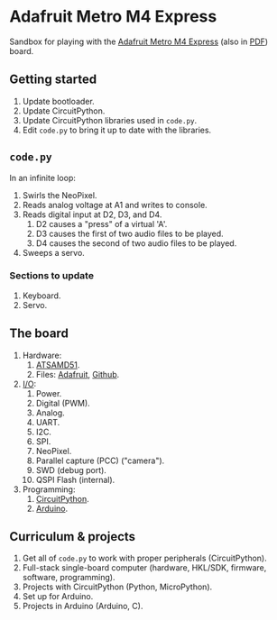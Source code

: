 # Adafruit Metro M4 Express

Sandbox for playing with the [Adafruit Metro M4 Express](https://learn.adafruit.com/adafruit-metro-m4-express-featuring-atsamd51) (also in [PDF](https://cdn-learn.adafruit.com/downloads/pdf/adafruit-metro-m4-express-featuring-atsamd51.pdf)) board.

## Getting started

1. Update bootloader.  
2. Update CircuitPython.  
3. Update CircuitPython libraries used in `code.py`.  
4. Edit `code.py` to bring it up to date with the libraries.  

## `code.py`

In an infinite loop:
1. Swirls the NeoPixel.  
2. Reads analog voltage at A1 and writes to console.  
3. Reads digital input at D2, D3, and D4.  
   1. D2 causes a "press" of a virtual 'A'.  
   2. D3 causes the first of two audio files to be played.  
   3. D4 causes the second of two audio files to be played.  
4. Sweeps a servo.  

### Sections to update

1. Keyboard.  
2. Servo.  

## The board

1. Hardware:
   1. [ATSAMD51](https://www.microchip.com/en-us/product/ATSAMD51G19A#).
   2. Files: [Adafruit](https://learn.adafruit.com/adafruit-metro-m4-express-featuring-atsamd51/downloads), [Github](https://github.com/adafruit/Adafruit-Metro-M4-Express-PCB).
3. [I/O](https://learn.adafruit.com/adafruit-metro-m4-express-featuring-atsamd51/pinouts):
   1. Power.  
   2. Digital (PWM).  
   3. Analog.  
   4. UART.  
   5. I2C.  
   6. SPI.  
   7. NeoPixel. 
   8. Parallel capture (PCC) ("camera").  
   9. SWD (debug port).  
   10. QSPI Flash (internal).
4. Programming:
   1. [CircuitPython](https://learn.adafruit.com/adafruit-metro-m4-express-featuring-atsamd51/circuitpython).  
   2. [Arduino](https://learn.adafruit.com/adafruit-metro-m4-express-featuring-atsamd51/setup).  

## Curriculum & projects

1. Get all of `code.py` to work with proper peripherals (CircuitPython).  
2. Full-stack single-board computer (hardware, HKL/SDK, firmware, software, programming).  
3. Projects with CircuitPython (Python, MicroPython).  
4. Set up for Arduino.  
5. Projects in Arduino (Arduino, C). 
